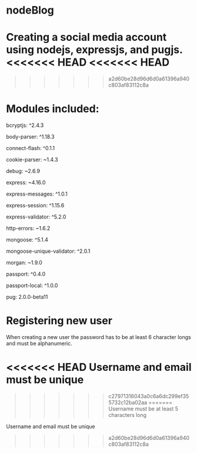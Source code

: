 # nodeBlog
Creating a social media account using nodejs, expressjs, and pugjs.
<<<<<<< HEAD
<<<<<<< HEAD
=======
>>>>>>> a2d60be28d96d6d0a61396a940c803af83112c8a

# Modules included:

bcryptjs: ^2.4.3

body-parser: ^1.18.3

connect-flash: ^0.1.1

cookie-parser: ~1.4.3

debug: ~2.6.9

express: ~4.16.0

express-messages: ^1.0.1

express-session: ^1.15.6

express-validator: ^5.2.0

http-errors: ~1.6.2

mongoose: ^5.1.4

mongoose-unique-validator: ^2.0.1

morgan: ~1.9.0

passport: ^0.4.0

passport-local: ^1.0.0

pug: 2.0.0-beta11

# Registering new user

When creating a new user the password has to be at least
6 character longs and must be alphanumeric.

<<<<<<< HEAD
Username and email must be unique
=======
>>>>>>> c27971316043a0c6a6dc299ef355732c12ba02aa
=======
Username must be at least 5 characters long

Username and email must be unique
>>>>>>> a2d60be28d96d6d0a61396a940c803af83112c8a
